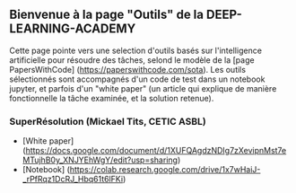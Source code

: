 ## Bienvenue à la page "Outils" de la DEEP-LEARNING-ACADEMY

Cette page pointe vers une selection d'outils basés sur l'intelligence artificielle pour résoudre des tâches, selond le modèle de la  [page PapersWithCode] (https://paperswithcode.com/sota). Les outils sélectionnés sont accompagnés d'un code de test dans un notebook jupyter, et parfois d'un "white paper" (un article qui explique de manière fonctionnelle la tâche examinée, et la solution retenue). 

### SuperRésolution (Mickael Tits, CETIC ASBL)
* [White paper] (https://docs.google.com/document/d/1XUFQAgdzNDIg7zXevipnMst7eMTujhB0y_XNJYEhWgY/edit?usp=sharing)
* [Notebook] (https://colab.research.google.com/drive/1x7wHaiJ-_rPfRqz1DcRJ_Hbq61t6lFKi)

